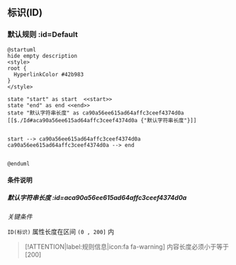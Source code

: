 ## 标识(ID) <!-- {docsify-ignore-all} -->

   

### 默认规则 :id=Default

```plantuml
@startuml
hide empty description
<style>
root {
  HyperlinkColor #42b983
}
</style>

state "start" as start  <<start>>
state "end" as end <<end>>
state "默认字符串长度" as ca90a56ee615ad64affc3ceef4374d0a [[$./Id#aca90a56ee615ad64affc3ceef4374d0a {"默认字符串长度"}]]


start --> ca90a56ee615ad64affc3ceef4374d0a 
ca90a56ee615ad64affc3ceef4374d0a --> end 


@enduml
```

#### 条件说明

##### 默认字符串长度 :id=aca90a56ee615ad64affc3ceef4374d0a


*关键条件*


`ID(标识)` 属性长度在区间 `(0 , 200]` 内

> [!ATTENTION|label:规则信息|icon:fa fa-warning]
> 内容长度必须小于等于[200]







